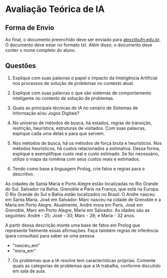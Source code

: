 # Avaliação Teórica de IA

## Forma de Envio

Ao final, o documento preenchido deve ser enviado para alexz@ufn.edu.br. O documento deve estar no formato txt. Além disso, o documento deve conter o nome completo do aluno.

## Questões

1) Explique com suas palavras o papel o impacto da Inteligência Artificial nos processos de solução de problemas no contexto atual.

2) Explique com suas palavras o que são sistemas de comportamento inteligente no contexto de solução de problemas.

3) Quais as principais técnicas de IA no cenário de Sistemas de Informação e/ou Jogos Digitais?

4) No universo de métodos de busca, há estados, regras de transição, restrição, heurística, estruturas de visitados. Com suas palavras, explique cada uma delas e para que servem.

5) Nos métodos de busca, há os métodos de força bruta e heurísticos. Nos métodos heurísticos, há custos relacionados a estimativa. Dessa forma, explique e exemplifique custo real e custo estimado. Se for necessário, utilize o mapa da romênia com seus custos reais e estimados.

6) Tendo como base a linguagem Prolog, crie fatos e regras para o descritivo.

As cidades de Santa Maria e Porto Alegre estão localizadas no Rio Grande do Sul. Salvador na Bahia. 
Grenoble e Paris na França, que está na Europa. O Rio Grande do Sul e Bahia estão localizados no Brasil.
O Andre nasceu em Santa Maria. José em Salvador. Marc nasceu na cidade de Grenoble e a Maria em Porto Alegre.
Atualmente, André mora em Paris, José em Grenoble, Marc em Porto Alegre, Maria em Salvador.
As idades são as seguintes: André - 25; José - 30; Marc - 28; e Maria - 32 anos.

A partir dessa descrição monte uma base de fatos em Prolog que represente fielmente essas afirmações. Faça também regras de inferência (para consultas) para saber se uma pessoa 
- "nasceu_em" 
- "mora_em"


7) Os problemas que a IA resolve tem características próprias. Comente quais as categorias de problemas que a IA trabalha, conforme discutido em sala de aula.

